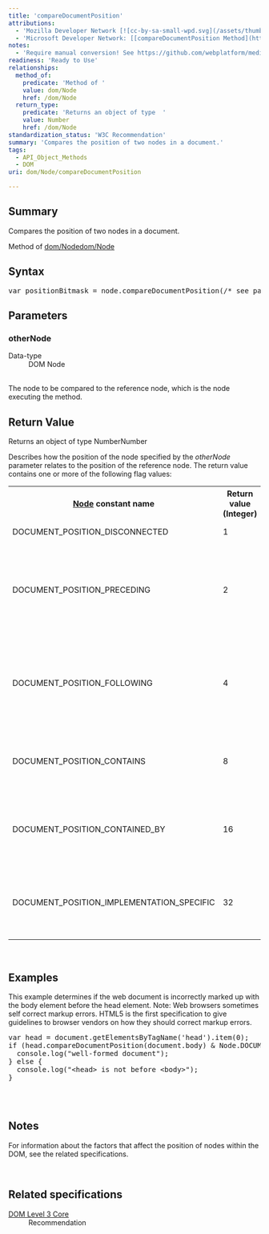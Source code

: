 ```yaml
---
title: 'compareDocumentPosition'
attributions:
  - 'Mozilla Developer Network [![cc-by-sa-small-wpd.svg](/assets/thumb/8/8c/cc-by-sa-small-wpd.svg/120px-cc-by-sa-small-wpd.svg.png)](http://creativecommons.org/licenses/by-sa/3.0/us/): [[Node.compareDocumentPosition](https://developer.mozilla.org/en-US/docs/Web/API/Node.compareDocumentPosition) Article]'
  - 'Microsoft Developer Network: [[compareDocumentPosition Method](http://msdn.microsoft.com/en-us/library/ie/ff975125(v=vs.85).aspx) Article]'
notes:
  - 'Require manual conversion! See https://github.com/webplatform/mediawiki-conversion/issues/24'
readiness: 'Ready to Use'
relationships:
  method_of:
    predicate: 'Method of '
    value: dom/Node
    href: /dom/Node
  return_type:
    predicate: 'Returns an object of type  '
    value: Number
    href: /dom/Node
standardization_status: 'W3C Recommendation'
summary: 'Compares the position of two nodes in a document.'
tags:
  - API_Object_Methods
  - DOM
uri: dom/Node/compareDocumentPosition

---
```

<p>
</p>
<h2>Summary</h2>
<p>
Compares the position of two nodes in a document.</p><p>Method of <a href="/dom/Node">dom/Node</a><a href="/dom/Node">dom/Node</a>
</p>
<h2>Syntax</h2>
<pre class="js">
var positionBitmask = node.compareDocumentPosition(/* see parameter list */);
</pre>
<h2>Parameters</h2>
<h3>otherNode</h3>
<dl><dt> Data-type</dt>
<dd> DOM Node</dd></dl><p><br/>
The node to be compared to the reference node, which is the node executing the method.
</p>
<h2>Return Value</h2>
<p>Returns an object of type  NumberNumber
</p><p>Describes how the position of the node specified by the <i>otherNode</i> parameter relates to the position of the reference node. The return value contains one or more of the following flag values:
</p>
<table class="wikitable"><tr><th><a href="/dom/Node">Node</a> constant name
</th>
<th>Return value (Integer)
</th>
<th>Return value (Hexadecimal)
</th>
<th>Description
</th></tr><tr><td>DOCUMENT_POSITION_DISCONNECTED
</td>
<td>1
</td>
<td>0x01
</td>
<td>The nodes are disconnected.
</td></tr><tr><td>DOCUMENT_POSITION_PRECEDING
</td>
<td>2
</td>
<td>0x02
</td>
<td>The position of the node specified by the otherNode parameter precedes the position of the reference node.
</td></tr><tr><td>DOCUMENT_POSITION_FOLLOWING
</td>
<td>4
</td>
<td>0x04
</td>
<td>The position of the node specified by the otherNode parameter follows the position of the reference node.
</td></tr><tr><td>DOCUMENT_POSITION_CONTAINS
</td>
<td>8
</td>
<td>0x08
</td>
<td>The reference node contains the node specified by the otherNode parameter.
</td></tr><tr><td>DOCUMENT_POSITION_CONTAINED_BY
</td>
<td>16
</td>
<td>0x10
</td>
<td>The node specified by the otherNode parameter contains the reference node.
</td></tr><tr><td>DOCUMENT_POSITION_IMPLEMENTATION_SPECIFIC
</td>
<td>32
</td>
<td>0x20
</td>
<td>The node positions depend on the DOM implementation and cannot be compared.
</td></tr></table><p> 
</p>
<h2>Examples</h2>
<p>This example determines if the web document is incorrectly marked up with the body element before the head element.
Note: Web browsers sometimes self correct markup errors. HTML5 is the first specification to give guidelines to browser vendors on how they should correct markup errors.
</p>
<div class="example">
<pre class="html">
var head = document.getElementsByTagName('head').item(0);
if (head.compareDocumentPosition(document.body) &amp; Node.DOCUMENT_POSITION_FOLLOWING) {
  console.log("well-formed document");
} else {
  console.log("&lt;head&gt; is not before &lt;body&gt;");
}

</pre>
<p><br/></p>
</div>
<h2>Notes</h2>
<p>For information about the factors that affect the position of nodes within the DOM, see the related specifications.
</p><p><br/></p>
<h2>Related specifications</h2>

<dl><dt><a rel="nofollow" class="external text" href="http://www.w3.org/TR/DOM-Level-3-Core/">DOM Level 3 Core</a></dt>
  <dd>Recommendation</dd>
</dl>

